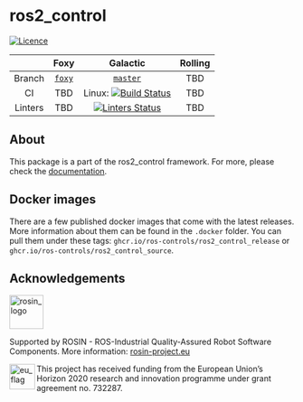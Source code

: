 # ros2_control

[![Licence](https://img.shields.io/badge/License-Apache%202.0-blue.svg)](https://opensource.org/licenses/Apache-2.0)

|         | Foxy    | Galactic | Rolling
|:-------:|:-------:|:-------:|:-------:|
| Branch  | [`foxy`](https://github.com/ros-controls/ros2_control/tree/foxy) |[`master`](https://github.com/ros-controls/ros2_control/tree/master) | TBD
| CI  | TBD| Linux: [![Build Status](https://github.com/ros-controls/ros2_control/workflows/Test%20ros2_control/badge.svg)](https://github.com/ros-controls/ros2_control/actions?query=workflow%3A"Test%20ros2_control")| TBD |
| Linters  | TBD| [![Linters Status](https://github.com/ros-controls/ros2_control/workflows/Lint%20ros2_control/badge.svg)](https://github.com/ros-controls/ros2_control/actions?query=workflow%3A"Lint+ros2_control")| TBD |


## About
This package is a part of the ros2_control framework.
For more, please check the [documentation](https://ros-controls.github.io/control.ros.org/).

## Docker images
There are a few published docker images that come with the latest releases. More information about them can be found in the `.docker` folder. You can pull them under these tags: `ghcr.io/ros-controls/ros2_control_release` or `ghcr.io/ros-controls/ros2_control_source`.

## Acknowledgements

<a href="http://rosin-project.eu">
  <img src="http://rosin-project.eu/wp-content/uploads/rosin_ack_logo_wide.png"
       alt="rosin_logo" height="60" >
</a>

Supported by ROSIN - ROS-Industrial Quality-Assured Robot Software Components.
More information: <a href="http://rosin-project.eu">rosin-project.eu</a>

<img src="http://rosin-project.eu/wp-content/uploads/rosin_eu_flag.jpg"
     alt="eu_flag" height="45" align="left" >

This project has received funding from the European Union’s Horizon 2020
research and innovation programme under grant agreement no. 732287.
